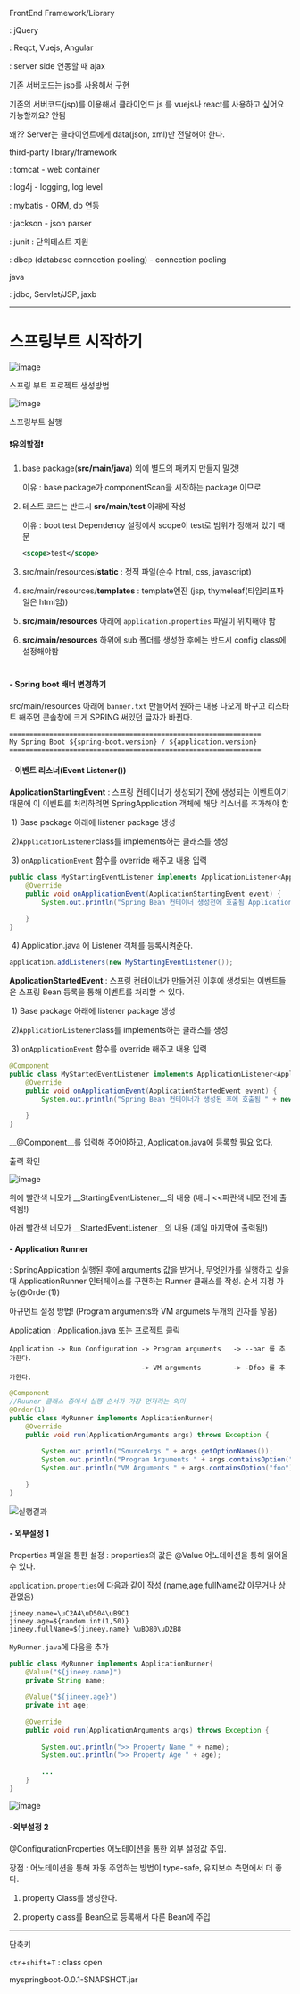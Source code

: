 FrontEnd Framework/Library

: jQuery

: Reqct, Vuejs, Angular

: server side 연동할 때 ajax



기존 서버코드는 jsp를 사용해서 구현

기존의 서버코드(jsp)를 이용해서 클라이언드 js 를 vuejs나 react를 사용하고 싶어요 가능할까요? 안됨

왜?? Server는 클라이언트에게 data(json, xml)만 전달해야 한다.



third-party library/framework

: tomcat - web container

: log4j - logging, log level

: mybatis - ORM, db 연동

: jackson - json parser

: junit : 단위테스트 지원

: dbcp (database connection pooling) -  connection pooling



java

: jdbc, Servlet/JSP, jaxb

---

# 스프링부트 시작하기

![image](https://user-images.githubusercontent.com/30755941/79817502-92ea2780-83c0-11ea-9976-b403e316a256.png)

스프링 부트 프로젝트 생성방법

![image](https://user-images.githubusercontent.com/30755941/79824919-73f49100-83d2-11ea-9aa7-32f854df2dcd.png)

스프링부트 실행





#### :exclamation:유의할점:heavy_exclamation_mark:

1. base package(__src/main/java__) 외에 별도의 패키지 만들지 말것!

   이유 : base package가 componentScan을 시작하는 package 이므로

2. 테스트 코드는 반드시 __src/main/test__ 아래에 작성 

   이유 : boot test Dependency 설정에서 scope이 test로 범위가 정해져 있기 때문

   ```xml
   <scope>test</scope>
   ```

3. src/main/resources/__static__ : 정적 파일(순수 html, css, javascript)

4. src/main/resources/__templates__ : template엔진 (jsp, thymeleaf(타임리프파일은 html임))

5. __src/main/resources__ 아래에 `application.properties` 파일이 위치해야 함

6. __src/main/resources__ 하위에 sub 폴더를 생성한 후에는 반드시 config class에 설정해야함

#  

#### - Spring boot 배너 변경하기

src/main/resources 아래에 `banner.txt` 만들어서 원하는 내용 나오게 바꾸고 리스타트 해주면 콘솔창에 크게 SPRING 써있던 글자가 바뀐다.

```
===============================================================
My Spring Boot ${spring-boot.version} / ${application.version}
===============================================================
```

#### - 이벤트 리스너(Event Listener())

__ApplicationStartingEvent__ : 스프링 컨테이너가 생성되기 전에 생성되는 이벤트이기 때문에 이 이벤트를 처리하려면 SpringApplication 객체에 해당 리스너를 추가해야 함

​	1) Base package 아래에 listener package 생성

​	2)`ApplicationListener`class를 implements하는 클래스를 생성

​	3) `onApplicationEvent` 함수를 override 해주고 내용 입력	

```java
public class MyStartingEventListener implements ApplicationListener<ApplicationStartingEvent>{
	@Override
	public void onApplicationEvent(ApplicationStartingEvent event) {
		System.out.println("Spring Bean 컨테이너 생성전에 호출됨 ApplicationStarting Event " + new Date(event.getTimestamp()));
		
	}
}
```

​	4) Application.java 에 Listener 객체를 등록시켜준다.

```java
application.addListeners(new MyStartingEventListener());
```



__ApplicationStartedEvent__ : 스프링 컨테이너가 만들어진 이후에 생성되는 이벤트들은 스프링 Bean 등록을 통해 이벤트를 처리할 수 있다.

​	1) Base package 아래에 listener package 생성

​	2)`ApplicationListener`class를 implements하는 클래스를 생성

​	3) `onApplicationEvent` 함수를 override 해주고 내용 입력

```java
@Component
public class MyStartedEventListener implements ApplicationListener<ApplicationStartedEvent>{
	@Override
	public void onApplicationEvent(ApplicationStartedEvent event) {
		System.out.println("Spring Bean 컨테이너가 생성된 후에 호출됨 " + new Date(event.getTimestamp()));
		
	}
}
```

__@Component__를 입력해 주어야하고, Application.java에 등록할 필요 없다.



출력 확인

![image](https://user-images.githubusercontent.com/30755941/79835243-54b52e00-83e9-11ea-8de0-ffa69bd7c7eb.png)

위에 빨간색 네모가 __StartingEventListener__의 내용 (배너 <<파란색 네모 전에  출력됨!)

아래 빨간색 네모가 __StartedEventListener__의 내용 (제일 마지막에 출력됨!)



#### - Application Runner

 : SpringApplication 실행된 후에 arguments 값을 받거나, 무엇인가를 실행하고 싶을 때 ApplicationRunner 인터페이스를 구현하는 Runner 클래스를 작성. 순서 지정 가능(@Order(1))

아규먼트 설정 방법! (Program arguments와 VM argumets 두개의 인자를 넣음)

Application : Application.java 또는 프로젝트 클릭

```
Application -> Run Configuration -> Program arguments 	-> --bar 를 추가한다.
								 -> VM arguments 		-> -Dfoo 를 추가한다.
```

```java
@Component
//Ruuner 클래스 중에서 실행 순서가 가장 먼저라는 의미
@Order(1)
public class MyRunner implements ApplicationRunner{
	@Override
	public void run(ApplicationArguments args) throws Exception {
		
		System.out.println("SourceArgs " + args.getOptionNames());
		System.out.println("Program Arguments " + args.containsOption("bar"));
		System.out.println("VM Arguments " + args.containsOption("foo"));
		
	}
}
```

<img src="https://user-images.githubusercontent.com/30755941/79837877-16ba0900-83ed-11ea-813e-83113ffb124e.png" alt="실행결과" />



#### - 외부설정 1

Properties 파일을 통한 설정 : properties의 값은 @Value 어노테이션을 통해 읽어올 수 있다.

`application.properties`에 다음과 같이 작성 (name,age,fullName값 아무거나 상관없음)

```
jineey.name=\uC2A4\uD504\uB9C1
jineey.age=${random.int(1,50)}
jineey.fullName=${jineey.name} \uBD80\uD2B8
```

`MyRunner.java`에 다음을 추가

```java
public class MyRunner implements ApplicationRunner{
	@Value("${jineey.name}")
	private String name;
	
	@Value("${jineey.age}")
	private int age;
	
	@Override
	public void run(ApplicationArguments args) throws Exception {
		
		System.out.println(">> Property Name " + name);
		System.out.println(">> Property Age " + age);
		
        ...	
	}
}
```

![image](https://user-images.githubusercontent.com/30755941/79843807-b380a480-83f5-11ea-8d48-b67eb8d1ef51.png)



#### -외부설정 2

@ConfigurationProperties 어노테이션을 통한 외부 설정값 주입.

장점 : 어노테이션을 통해 자동 주입하는 방법이 type-safe, 유지보수 측면에서 더 좋다.

1) property Class를 생성한다.

2) property class를 Bean으로 등록해서 다른 Bean에 주입







---

단축키

`ctr`+`shift`+`T` : class open

myspringboot-0.0.1-SNAPSHOT.jar